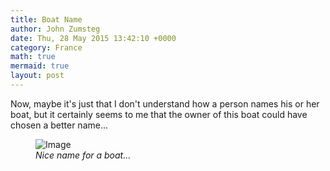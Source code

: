 ```yaml
---
title: Boat Name
author: John Zumsteg
date: Thu, 28 May 2015 13:42:10 +0000
category: France
math: true
mermaid: true
layout: post
---
```

Now, maybe it's just that I don't understand how a person names his or her boat, but it certainly seems to me that the owner of this boat could have chosen a better name...

<figure class = "landscape">
	<img src="{{"/assets/images/2015/05/DSC05024_20150528.jpg" | prepend: site.baseurl | prepend: site.url }}" alt="Image" />
	<figcaption><em>Nice name for a boat...</em></figcaption>
</figure>


